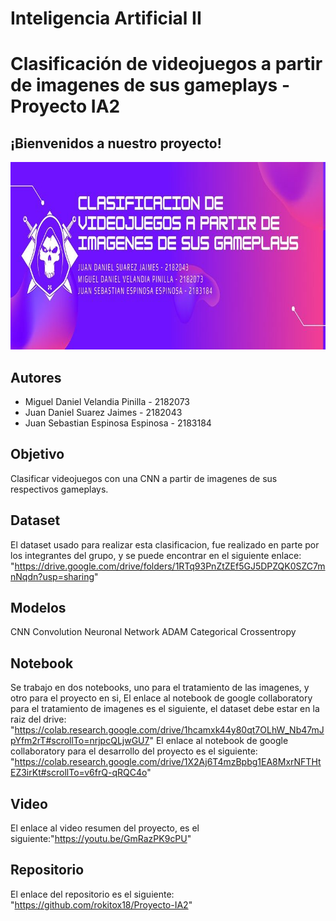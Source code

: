 # Inteligencia Artificial II
# Clasificación de videojuegos a partir de imagenes de sus gameplays - Proyecto IA2

## ¡Bienvenidos a nuestro proyecto!

<p align="center">
<img src="https://github.com/rokitox18/Proyecto-IA2/blob/main/Clasificacion%20de%20videojuegos%20a%20partir%20de%20imagenes%20de%20sus%20gameplays.jpg"  width="800px" height="300px">
 </p>


## Autores
<ul>
<li>Miguel Daniel Velandia Pinilla - 2182073</li>
<li>Juan Daniel Suarez Jaimes - 2182043</li>
<li>Juan Sebastian Espinosa Espinosa - 2183184</li>
</ul>


## Objetivo
Clasificar videojuegos con una CNN a partir de imagenes de sus respectivos gameplays.

## Dataset

El dataset usado para realizar esta clasificacion, fue realizado en parte por los integrantes del grupo, y se puede encontrar en el siguiente enlace: "https://drive.google.com/drive/folders/1RTq93PnZtZEf5GJ5DPZQK0SZC7mnNqdn?usp=sharing" 

## Modelos
CNN 
Convolution Neuronal Network
ADAM
Categorical Crossentropy

## Notebook
Se trabajo en dos notebooks, uno para el tratamiento de las imagenes, y otro para el proyecto en si,
El enlace al notebook de google collaboratory para el tratamiento de imagenes es el siguiente, el dataset debe estar en la raiz del drive: "https://colab.research.google.com/drive/1hcamxk44y80qt7OLhW_Nb47mJpYfm2rT#scrollTo=nrjpcQLjwGU7"
El enlace al notebook de google collaboratory para el desarrollo del proyecto es el siguiente:
"https://colab.research.google.com/drive/1X2Aj6T4mzBpbg1EA8MxrNFTHtEZ3irKt#scrollTo=v6frQ-qRQC4o"

## Video
El enlace al video resumen del proyecto, es el siguiente:"https://youtu.be/GmRazPK9cPU"

## Repositorio
El enlace del repositorio es el siguiente: "https://github.com/rokitox18/Proyecto-IA2"


